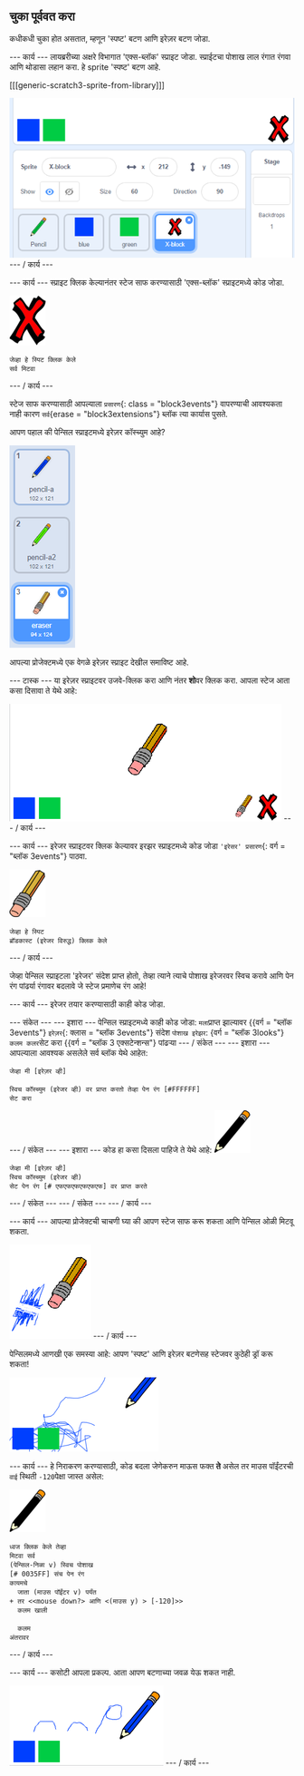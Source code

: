 ## चुका पूर्ववत करा

कधीकधी चुका होत असतात, म्हणून 'स्पष्ट' बटण आणि इरेज़र बटण जोडा.

\--- कार्य \--- लायब्ररीच्या अक्षरे विभागात 'एक्स-ब्लॉक' स्प्राइट जोडा. स्प्राईटचा पोशाख लाल रंगात रंगवा आणि थोडासा लहान करा. हे sprite 'स्पष्ट' बटण आहे.

[[[generic-scratch3-sprite-from-library]]]

![स्क्रीनशॉट](images/paint-x.png) \--- / कार्य \---

\--- कार्य \--- स्प्राइट क्लिक केल्यानंतर स्टेज साफ करण्यासाठी 'एक्स-ब्लॉक' स्प्राइटमध्ये कोड जोडा.

![क्रॉस](images/cross.png)

```blocks3
जेव्हा हे स्पिट क्लिक केले
सर्व मिटवा
```

\--- / कार्य \---

स्टेज साफ करण्यासाठी आपल्याला `प्रसारण`{: class = "block3events"} वापरण्याची आवश्यकता नाही कारण `सर्व`{erase = "block3extensions"} ब्लॉक त्या कार्यास पुसते.

आपण पहाल की पेन्सिल स्प्राइटमध्ये इरेज़र कॉस्च्युम आहे?

![स्क्रीनशॉट](images/paint-eraser-costume.png)

आपल्या प्रोजेक्टमध्ये एक वेगळे इरेज़र स्प्राइट देखील समाविष्ट आहे.

\--- टास्क \--- या इरेज़र स्प्राइटवर उजवे-क्लिक करा आणि नंतर **शो**वर क्लिक करा. आपला स्टेज आता कसा दिसावा ते येथे आहे:

![स्क्रीनशॉट](images/paint-eraser-stage.png) \--- / कार्य \---

\--- कार्य \--- इरेजर स्प्राइटवर क्लिक केल्यावर इरझर स्प्राइटमध्ये कोड जोडा `'इरेसर' प्रसारण`{: वर्ग = "ब्लॉक 3events"} पाठवा.

![इरेजर](images/eraser.png)

```blocks3
जेव्हा हे स्पिट
ब्रॉडकास्ट (इरेजर विरुद्ध) क्लिक केले
```

\--- / कार्य \---

जेव्हा पेन्सिल स्प्राइटला 'इरेजर' संदेश प्राप्त होतो, तेव्हा त्याने त्याचे पोशाख इरेजरवर स्विच करावे आणि पेन रंग पांढर्या रंगावर बदलावे जे स्टेज प्रमाणेच रंग आहे!

\--- कार्य \--- इरेजर तयार करण्यासाठी काही कोड जोडा.

\--- संकेत \--- \--- इशारा \--- पेन्सिल स्प्राइटमध्ये काही कोड जोडा: `मला`प्राप्त झाल्यावर {{वर्ग = "ब्लॉक 3events"} `इरेज़र`{: क्लास = "ब्लॉक 3events"} संदेश `पोशाख इरेझर`: {वर्ग = "ब्लॉक 3looks"} `कलम कलर`सेट करा {{वर्ग = "ब्लॉक 3 एक्सटेन्शन्स"} पांढऱ्या \--- / संकेत \--- \--- इशारा \--- आपल्याला आवश्यक असलेले सर्व ब्लॉक येथे आहेत:

```blocks3
जेव्हा मी [इरेज़र व्ही]

स्विच कॉस्च्युम (इरेजर व्ही) वर प्राप्त करतो तेव्हा पेन रंग [#FFFFFF]
सेट करा
```

\--- / संकेत \--- \--- इशारा \--- कोड हा कसा दिसला पाहिजे ते येथे आहे: ![पेन्सिल](images/pencil.png)

```blocks3
जेव्हा मी [इरेज़र व्ही]
स्विच कॉस्च्युम (इरेजर व्ही)
सेट पेन रंग [# एफएफएफएफएफएफ] वर प्राप्त करते
```

\--- / संकेत \--- \--- / संकेत \--- \--- / कार्य \---

\--- कार्य \--- आपल्या प्रोजेक्टची चाचणी घ्या की आपण स्टेज साफ करू शकता आणि पेन्सिल ओळी मिटवू शकता.

![स्क्रीनशॉट](images/paint-erase-test.png) \--- / कार्य \---

पेन्सिलमध्ये आणखी एक समस्या आहे: आपण 'स्पष्ट' आणि इरेज़र बटणेसह स्टेजवर कुठेही ड्रॉ करू शकता!

![स्क्रीनशॉट](images/paint-draw-problem.png)

\--- कार्य \--- हे निराकरण करण्यासाठी, कोड बदला जेणेकरुन माऊस फक्त **ते** असेल तर माउस पॉईंटरची `वाई` स्थिती `-120`पेक्षा जास्त असेल:

![पेन्सिल](images/pencil.png)

```blocks3
ध्वज क्लिक केले तेव्हा
मिटवा सर्व
(पेन्सिल-निळा v) स्विच पोशाख
[# 0035FF] संच पेन रंग
कायमचे
  जाता (माउस पॉईंटर v) पर्यंत
+ तर <<mouse down?> आणि <(माउस y) > [-120]>> 
  कलम खाली

  कलम
अंतरावर
```

\--- / कार्य \---

\--- कार्य \--- कसोटी आपला प्रकल्प. आता आपण बटणाच्या जवळ येऊ शकत नाही.

![स्क्रीनशॉट](images/paint-fixed.png) \--- / कार्य \---